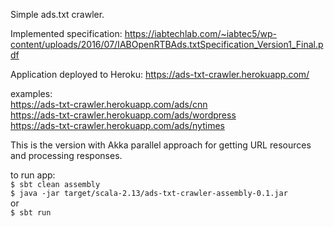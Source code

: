 Simple ads.txt crawler. 

Implemented specification: https://iabtechlab.com/~iabtec5/wp-content/uploads/2016/07/IABOpenRTBAds.txtSpecification_Version1_Final.pdf

Application deployed to Heroku: https://ads-txt-crawler.herokuapp.com/

examples: <br/>
https://ads-txt-crawler.herokuapp.com/ads/cnn <br/>
https://ads-txt-crawler.herokuapp.com/ads/wordpress  <br/>
https://ads-txt-crawler.herokuapp.com/ads/nytimes  <br/>

This is the version with Akka parallel approach for getting URL resources and processing responses.

to run app:<br/>
`$ sbt clean assembly`<br/>
`$ java -jar target/scala-2.13/ads-txt-crawler-assembly-0.1.jar `<br/>
or <br/>
`$ sbt run`